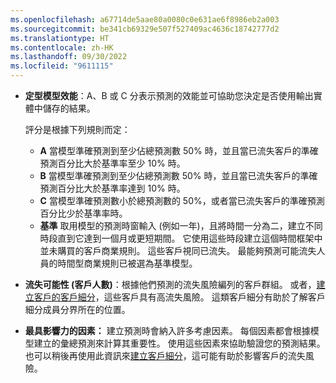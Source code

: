 ```yaml
---
ms.openlocfilehash: a67714de5aae80a0080c0e631ae6f8986eb2a003
ms.sourcegitcommit: be341cb69329e507f527409ac4636c18742777d2
ms.translationtype: HT
ms.contentlocale: zh-HK
ms.lasthandoff: 09/30/2022
ms.locfileid: "9611115"
---
```

- **定型模型效能**：A、B 或 C 分表示預測的效能並可協助您決定是否使用輸出實體中儲存的結果。

  評分是根據下列規則而定：
  - **A** 當模型準確預測到至少佔總預測數 50% 時，並且當已流失客戶的準確預測百分比大於基準率至少 10% 時。
  - **B** 當模型準確預測到至少佔總預測數 50% 時，並且當已流失客戶的準確預測百分比大於基準率達到 10% 時。
  - **C** 當模型準確預測數小於總預測數的 50%，或者當已流失客戶的準確預測百分比少於基準率時。
  - **基準** 取用模型的預測時窗輸入 (例如一年)，且將時間一分為二，建立不同時段直到它達到一個月或更短期間。 它使用這些時段建立這個時間框架中並未購買的客戶商業規則。 這些客戶視同已流失。 最能夠預測可能流失人員的時間型商業規則已被選為基準模型。

- **流失可能性 (客戶人數)**：根據他們預測的流失風險編列的客戶群組。 或者，[建立客戶的客戶細分](../prediction-based-segment.md)，這些客戶具有高流失風險。 這類客戶細分有助於了解客戶細分成員分界所在的位置。

- **最具影響力的因素：** 建立預測時會納入許多考慮因素。 每個因素都會根據模型建立的彙總預測來計算其重要性。 使用這些因素來協助驗證您的預測結果。 也可以稍後再使用此資訊來[建立客戶細分](../prediction-based-segment.md)，這可能有助於影響客戶的流失風險。